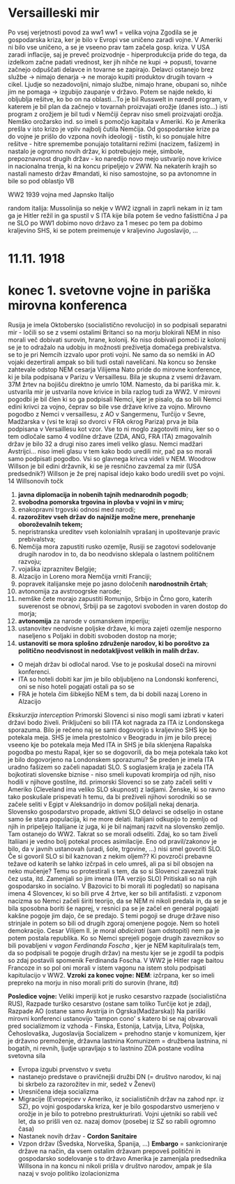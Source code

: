 # Versailleski mir

Po vsej verjetnosti povod za ww1
ww1 =  velika vojna
Zgodila se je gospodarska kriza, ker je bilo v Evropi vse uničeno zaradi vojne. V Ameriki ni bilo vse uničeno, a se je vseeno prav tam začela gosp. kriza. V USA zaradi inflacije, saj je preveč proizvodnje - hiperprodukcija pride do tega, da izdelkom začne padati vrednost, ker jih nihče ne kupi $\rightarrow$ popusti, tovarne začnejo odpuščati delavce in tovarne se zapirajo. Delavci ostanejo brez službe $\rightarrow$ nimajo denarja $\rightarrow$ ne morajo kupiti produktov drugih tovarn $\rightarrow$ cikel. Ljudje so nezadovoljni, nimajo službe, nimajo hrane, obupani so, nihče jim ne pomaga $\rightarrow$ izgubijo zaupanje v državo. Potem se najde nekdo, ki obljublja rešitve, ko bo on na oblasti...To je bil Russwelt in naredil program, v katerem je bil plan da začnejo v tovarnah proizvajati orožje (danes isto...) isti program z orožjem je bil tudi v Nemčiji čeprav niso smeli proizvajati orožja. Nemško orožarsko ind. so imeli s pomočjo kapitala v Ameriki. Ko je Amerika prešla v isto krizo je vpliv najbolj čutila Nemčija. Od gospodarske krize pa do vojne je prišlo do vzpona novih ideologij - tistih, ki so ponujale hitre rešitve - hitre spremembe ponujajo totalitarni režimi (nacizem, fašizem) in nastalo je ogromno novih držav, ki potrebujejo meje, simbole, prepoznavnost drugih držav - ko naredijo novo mejo ustvarijo nove krivice in nacionalna trenja, ki na koncu pripeljejo v 2WW. Na nekaterih krajih so nastali namesto držav #mandati, ki niso samostojne, so pa avtonomne in bile so pod oblastjo VB

WW2 1939
vojna med Japnsko Italijo

random italija: Mussolinija so nekje v WW2 izgnali in zaprli nekam in iz tam ga je Hitler režil in ga spustil v S ITA kije bila potem še vedno fašisttična J pa ne
SLO po WW1 dobimo novo državo za 1 mesec po tem pa dobimo kraljevino SHS, ki se potem preimenuje v kraljevino Jugoslavijo, ...


# 11.11. 1918
# konec 1. svetovne vojne in pariška mirovna konferenca

Rusija je imela Oktobersko (socialistično revolucijo) in so podpisali separatni mir - ločili so se z vsemi ostalimi
Britanci so na morju blokirali NEM in niso morali več dobivati surovin, hrane, kolonij. Ko niso dobivali pomoči iz kolonij se je to odražalo na udobju in možnosti preživetja domačega prebivalstva. se to je pri Nemcih izzvalo upor proti vojni. Ne samo da so nemški in AO vojaki dezertirali ampak so bili tudi ostali naveličani. Na koncu so ženske zahtevale odstop NEM cesarja Vilijema
Nato pride do mirovne konference, ki je bila podpisana v Parizu v Versaillesu. Bila je skupna z vsemi državam. 37M žrtev na bojišču direktno je umrlo 10M. Namesto, da bi pariška mir. k. ustvarila mir je ustvarila nove krivice in bila razlog tudi za WW2. V mirovni pogodbi je bil člen ki so ga podpisali Nemci, kjer je pisalo, da so bili Nemci edini krivci za vojno, čeprav so bile vse države krive za vojno. Mirovno pogodbo z Nemci v versaillesu, z AO v Sangermenu, Turčijo v Sevre, Madžarska v  (vsi te kraji so dvorci v FRA okrog Pariza) prva je bila podpisana v Versaillesu kot vzor. Vse to ni moglo zagotoviti miru, ker so o tem odločale samo 4 vodilne države (ZDA, ANG, FRA ITA) zmagovalnih držav je bilo 32 a drugi niso zares imeli veliko glasu. Nemci madžari Avstrijci... niso imeli glasu v tem kako bodo uredili mir, pač pa so morali samo podpisati pogodbo. Vsi so glavnega krivca videli v NEM. Woodrow Willson je bil edini državnik, ki se je resnično zavzemal za mir (USA predsednik?) Willson je že prej napisal idejo kako bodo uredili svet po vojni. 
14 Willsonovih točk
1. **javna diplomacija in nobenih tajnih mednarodnih pogodb**;
2. **svobodna pomorska trgovina in plovba v vojni in v miru;**
3. enakopravni trgovski odnosi med narodi;
4. **razorožitev vseh držav do najnižje možne mere, prenehanje oboroževalnih tekem;**
5. nepristranska ureditev vseh kolonialnih vprašanj in upoštevanje pravic prebivalstva;
6. Nemčija mora zapustiti rusko ozemlje, Rusiji se zagotovi sodelovanje drugih narodov in to, da bo neodvisno sklepala o lastnem političnem razvoju;
7. vojaška izpraznitev Belgije;
8. Alzacijo in Loreno mora Nemčija vrniti Franciji;
9. popravek italijanske meje po jasno določenih **narodnostnih črtah**;
10. avtonomija za avstroogrske narode;
11. nemške čete morajo zapustiti Romunijo, Srbijo in Črno goro, katerih suverenost se obnovi, Srbiji pa se zagotovi svoboden in varen dostop do morja;
12. **avtonomija** za narode v osmanskem imperiju;
13. ustanovitev neodvisne poljske države, ki mora zajeti ozemlje nesporno naseljeno s Poljaki in dobiti svoboden dostop na morje;
14. **ustanoviti se mora splošno združenje narodov, ki bo poroštvo za politično neodvisnost in nedotakljivost velikih in malih držav.**

- O mejah držav bi odločal narod. Vse to je poskušal doseči na mirovni konferenci.
- ITA so hoteli dobiti kar jim je bilo obljubljeno na Londonski konferenci, oni se niso hoteli pogajati ostali pa so se
- FRA je hotela čim šibkejšo NEM s tem,  da bi dobili nazaj Loreno in Alzacijo


*Ekskurzija interception*
Primorski Slovenci si niso mogli sami izbrati v kateri državi bodo živeli. Priključeni so bili ITA kot nagrada za ITA iz Londonskega sporazuma. Bilo je rečeno naj se sami dogovorijo s kraljevino SHS kje bo potekala meja. SHS je imela prestolnico v Beogradu in jim je bilo precej vseeno kje bo potekala meja
Med ITA in SHS je bila sklenjena Rapalska pogodba po mestu Rapal, kjer so se dogovorili, da bo meja potekala tako kot je bilo dogovorjeno na Londonskem sporazumu? Še preden je imela ITA uradno fašizem so začeli napadati SLO. S soglasjem kralja je začela ITA bojkotirati slovenske biznise - niso smeli kupovati krompirja od njih, niso hodili v njihove gostilne, itd. primorski Slovenci so se zato začeli seliti v Ameriko (Cleveland ima veliko SLO skupnost) z ladjami. Ženske, ki so ravno tako poskušale prispevati h temu, da bi preživeli njihovi sorodniki so se začele seliti v Egipt v Aleksandrijo in domov pošiljali nekaj denarja. Slovensko gospodarstvo propade, aktivni SLO delavci se odselijo in ostane samo še stara populacija, ki ne more delati. Italijani odkupijo to zemljo od njih in pripeljejo Italijane iz juga, ki je bil najmanj razvit na slovensko zemljo. Tam ostanejo do WW2. Takrat so se morali odseliti. Zdaj, ko so tam živeli Italiiani je vedno bolj potekal proces asimilacije. Eno od pravil/zakonov je bilo, da v javnih ustanovah (uradi, šole, trgovine, ...) nisi smel govoriti SLO. Če si govoril SLO si bil kaznovan z nekim oljem?? Ki povzroči prebavne težave od katerih se lahko izčrpaš in celo umreš, ali pa si bil obsojen na neko mučenje? Temu so protestirali s tem, da so si Slovenci zavezali trak čez usta, itd. Zamenjali so jim imena (ITA verzijo SLO) Pritiskali so na njih gospodarsko in socialno. V Bazovici to bi morali iti pogledati) so napisana imena 4 Slovencev, ki so bili prve 4 žrtve, ker so bili antifašisti.
z vzponom nacizma so Nemci začeli širiti teorijo, da se NEM ni nikoli predala in, da se je bila sposobna boriti še naprej, v resnici pa se je začel en general pogajati kakšne pogoje jim dajo, če se predajo. S temi pogoji se druge države niso strinjale in potem so bili od drugih zgoraj omenjene pogoje. Nem so hoteli demokracijo. Cesar Vilijem II. je moral *abdicirati* (sam odstopiti) nem pa je potem postala republika. Ko so Nemci sprejeli pogoje drugih zaveznikov so bili povabljeni v *vagon Ferdinanda Foscha* , kjer je NEM kapitulirala(s tem, da so podpisali te pogoje drugih držav) na mestu kjer se je zgodil ta podpis so zdaj postavili spomenik Ferdinanda Foscha. V WW2 je Hitler rage baitou Francoze in so pol oni morali v istem vagonu na istem stolu podpisati kapitulacijo v WW2. 
**Vzroki za konec vojne:**
**NEM**: izčrpana, ker so imeli prepreko na morju in niso morali priti do surovin (hrane, itd)

**Posledice vojne:**
Veliki imperiji kot je rusko cesarstvo razpade (socialistična RUS), Razpade turško cesarstvo (ostane sam toliko Turčije kot je zdaj), Razpade AO (ostane samo Avstrija in Ogrska(Madžarska))
Na pariški mirovni konferenci ustanovijo 'tampon cono' s katero bi se naj obvarovali pred socializmom iz vzhoda - Finska, Estonija, Latvija, Litva, Poljska, Čehoslovaška, Jugoslavija
Socializem = prehodno stanje v komunizem, kjer je državno premoženje, državna lastnina
Komunizem = družbena lastnina, ni bogatih, ni revnih, ljudje upravljajo s to lastnino
ZDA postane vodilna svetovna sila
- Evropa izgubi prvenstvo v svetu
- nastanejo predstave o pravičnejši družbi DN (= društvo narodov, ki naj bi skrbelo za razorožitev in mir, sedež v Ženevi)
- Uresničena ideja socializma
- Migracije (Evropejcev v Ameriko, iz socialističnih držav na zahod npr. iz SZ), po vojni gospodarska kriza, ker je bilo gospodarstvo usmerjeno v orožje in je bilo to potrebno prestrukturirati. Vojni ujetniki so rabili več let, da so prišli ven oz. nazaj domov (posebej iz SZ so rabili ogromno časa)
- Nastanek novih držav - **Cordon Sanitaire** 
- Vzpon držav (Švedska, Norveška, Španija, ...)
**Embargo** = sankcioniranje države na način, da vsem ostalim državam prepoveš politični in gospodarsko sodelovanje s to državo
Amerika je zamenjala predsednika Willsona in na koncu ni nikoli prišla v društvo narodov, ampak je šla nazaj v svojo politiko izolacionizma